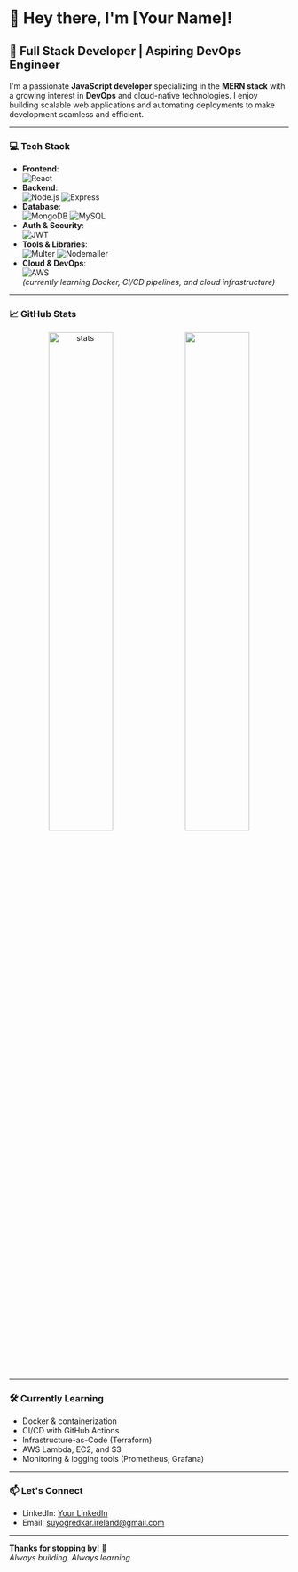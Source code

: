 # 👋 Hey there, I'm [Your Name]!

## 🚀 Full Stack Developer | Aspiring DevOps Engineer

I'm a passionate **JavaScript developer** specializing in the **MERN stack** with a growing interest in **DevOps** and cloud-native technologies. I enjoy building scalable web applications and automating deployments to make development seamless and efficient.

---

### 💻 Tech Stack

- **Frontend**:  
  ![React](https://img.shields.io/badge/-ReactJS-61DAFB?style=flat&logo=react)  
- **Backend**:  
  ![Node.js](https://img.shields.io/badge/-Node.js-339933?style=flat&logo=node.js) ![Express](https://img.shields.io/badge/-Express.js-000000?style=flat&logo=express)  
- **Database**:  
  ![MongoDB](https://img.shields.io/badge/-MongoDB-47A248?style=flat&logo=mongodb) ![MySQL](https://img.shields.io/badge/-MySQL-4479A1?style=flat&logo=mysql)  
- **Auth & Security**:  
  ![JWT](https://img.shields.io/badge/-JWT-000000?style=flat&logo=jsonwebtokens)  
- **Tools & Libraries**:  
  ![Multer](https://img.shields.io/badge/-Multer-000000?style=flat) ![Nodemailer](https://img.shields.io/badge/-Nodemailer-009688?style=flat)  
- **Cloud & DevOps**:  
  ![AWS](https://img.shields.io/badge/-AWS-232F3E?style=flat&logo=amazon-aws)  
  *(currently learning Docker, CI/CD pipelines, and cloud infrastructure)*

---

### 📈 GitHub Stats

<p align="center">
  <img src="https://github-readme-stats.vercel.app/api?username=SuyogRedkar-dev&show_icons=true&theme=radical" alt="stats" width="48%"/>
  <img src="https://github-readme-streak-stats.herokuapp.com?user=SuyogRedkar-dev&theme=radical&hide_border=false" width="48%"/>
</p>

---

### 🛠️ Currently Learning

- Docker & containerization
- CI/CD with GitHub Actions
- Infrastructure-as-Code (Terraform)
- AWS Lambda, EC2, and S3
- Monitoring & logging tools (Prometheus, Grafana)

---

### 📫 Let's Connect

- LinkedIn: [Your LinkedIn](https://www.linkedin.com/in/suyog-redkar-a02142170/)
- Email: suyogredkar.ireland@gmail.com

---

**Thanks for stopping by!** 🚀  
*Always building. Always learning.*

